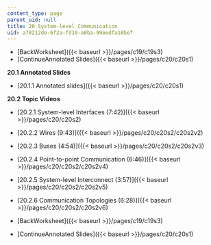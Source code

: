 ```yaml
---
content_type: page
parent_uid: null
title: 20 System-level Communication
uid: a78212de-6f2a-fd10-a0ba-99eedfa16bef
---
```


*   [BackWorksheet]({{< baseurl >}}/pages/c19/c19s3)
*   [ContinueAnnotated Slides]({{< baseurl >}}/pages/c20/c20s1)

**20.1 Annotated Slides**

*   [20.1.1 Annotated slides]({{< baseurl >}}/pages/c20/c20s1)

**20.2 Topic Videos**

*   [20.2.1 System-level Interfaces (7:42)]({{< baseurl >}}/pages/c20/c20s2)
*   [20.2.2 Wires (9:43)]({{< baseurl >}}/pages/c20/c20s2/c20s2v2)
*   [20.2.3 Buses (4:54)]({{< baseurl >}}/pages/c20/c20s2/c20s2v3)
*   [20.2.4 Point-to-point Communication (6:46)]({{< baseurl >}}/pages/c20/c20s2/c20s2v4)
*   [20.2.5 System-level Interconnect (3:57)]({{< baseurl >}}/pages/c20/c20s2/c20s2v5)
*   [20.2.6 Communication Topologies (6:28)]({{< baseurl >}}/pages/c20/c20s2/c20s2v6)

*   [BackWorksheet]({{< baseurl >}}/pages/c19/c19s3)
*   [ContinueAnnotated Slides]({{< baseurl >}}/pages/c20/c20s1)